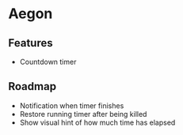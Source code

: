 Aegon
=====

Features
--------

- Countdown timer

Roadmap
-------

- Notification when timer finishes
- Restore running timer after being killed
- Show visual hint of how much time has elapsed
